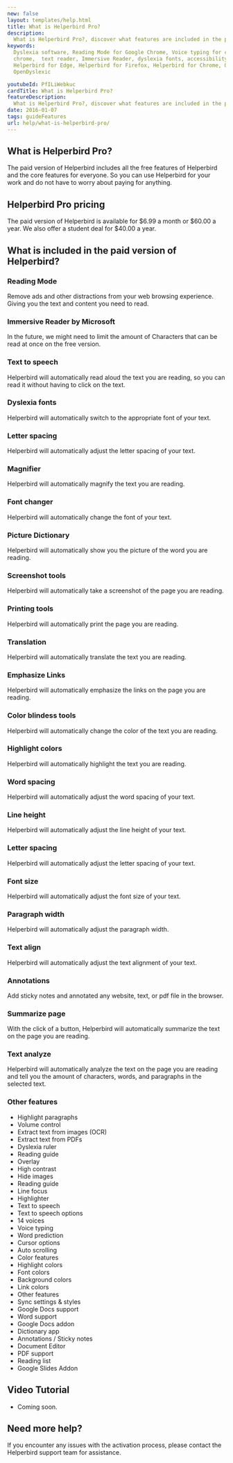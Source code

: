 ```yaml
---
new: false
layout: templates/help.html
title: What is Helperbird Pro?
description:
  What is Helperbird Pro?, discover what features are included in the paid version of Helperbird.
keywords:
  Dyslexia software, Reading Mode for Google Chrome, Voice typing for chrome, Text to speech for
  chrome,  text reader, Immersive Reader, dyslexia fonts, accessibility software, dyslexia software,
  Helperbird for Edge, Helperbird for Firefox, Helperbird for Chrome, Opendyslexic for Chrome,
  OpenDyslexic

youtubeId: PfILiWebkuc
cardTitle: What is Helperbird Pro?
featureDescription:
  What is Helperbird Pro?, discover what features are included in the paid version of Helperbird.
date: 2016-01-07
tags: guideFeatures
url: help/what-is-helperbird-pro/
---
```




## What is Helperbird Pro?

The paid version of Helperbird includes all the free features of Helperbird and the core features
for everyone. So you can use Helperbird for your work and do not have to worry about paying for
anything.

## Helperbird Pro pricing

The paid version of Helperbird is available for $6.99 a month or $60.00 a year. We also offer a
student deal for $40.00 a year.

## What is included in the paid version of Helperbird?

### Reading Mode
Remove ads and other distractions from your web browsing experience. Giving you the text and content you need to read.
### Immersive Reader by Microsoft
In the future, we might need to limit the amount of Characters that can be read at once on the free version.

### Text to speech
Helperbird will automatically read aloud the text you are reading, so you can read it without having to click on the text.

### Dyslexia fonts
Helperbird will automatically switch to the appropriate font of your text.

### Letter spacing
Helperbird will automatically adjust the letter spacing of your text.

### Magnifier
Helperbird will automatically magnify the text you are reading.

### Font changer
Helperbird will automatically change the font of your text.

### Picture Dictionary
Helperbird will automatically show you the picture of the word you are reading.

### Screenshot tools
Helperbird will automatically take a screenshot of the page you are reading.


### Printing tools
Helperbird will automatically print the page you are reading.

### Translation
Helperbird will automatically translate the text you are reading.

### Emphasize Links

Helperbird will automatically emphasize the links on the page you are reading.

### Color blindess tools
Helperbird will automatically change the color of the text you are reading.

### Highlight colors
Helperbird will automatically highlight the text you are reading.

### Word spacing
Helperbird will automatically adjust the word spacing of your text.

### Line height
Helperbird will automatically adjust the line height of your text.

### Letter spacing
Helperbird will automatically adjust the letter spacing of your text.

### Font size
Helperbird will automatically adjust the font size of your text.

### Paragraph width
Helperbird will automatically adjust the paragraph width.

### Text align
Helperbird will automatically adjust the text alignment of your text.

### Annotations
Add sticky notes and annotated any website, text, or pdf file in the browser.

### Summarize page
With the click of a button, Helperbird will automatically summarize the text on the page you are reading.

### Text analyze
Helperbird will automatically analyze the text on the page you are reading and tell you the amount of characters, words, and paragraphs in the selected text.

### Other features

- Highlight paragraphs
- Volume control
- Extract text from images (OCR)
- Extract text from PDFs
- Dyslexia ruler
- Reading guide
- Overlay
- High contrast
- Hide images
- Reading guide
- Line focus
- Highlighter
- Text to speech
- Text to speech options
- 14 voices
- Voice typing
- Word prediction
- Cursor options
- Auto scrolling
- Color features
- Highlight colors
- Font colors
- Background colors
- Link colors
- Other features
- Sync settings & styles
- Google Docs support
- Word support
- Google Docs addon
- Dictionary app
- Annotations / Sticky notes
- Document Editor
- PDF support
- Reading list
- Google Slides Addon


## Video Tutorial

- Coming soon.


## Need more help?

If you encounter any issues with the activation process, please contact the Helperbird support team for assistance.
